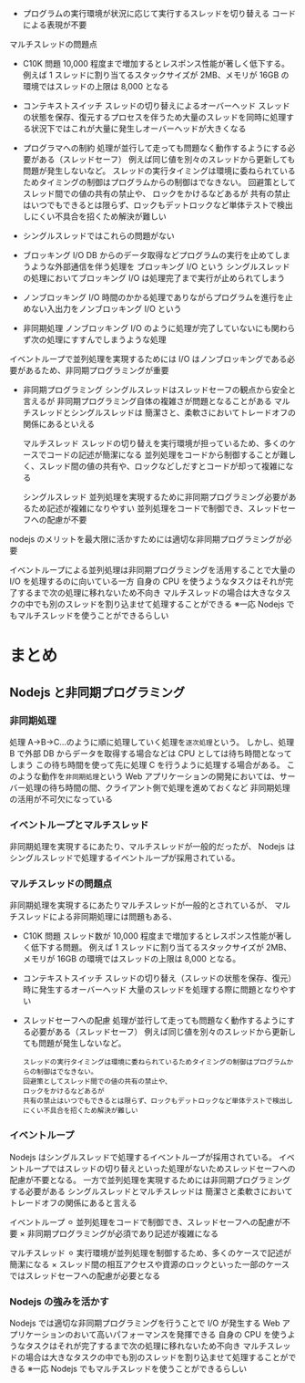 - プログラムの実行環境が状況に応じて実行するスレッドを切り替える
  コードによる表現が不要

マルチスレッドの問題点

- C10K 問題
  10,000 程度まで増加するとレスポンス性能が著しく低下する。
  例えば 1 スレッドに割り当てるスタックサイズが 2MB、メモリが 16GB の環境ではスレッドの上限は 8,000 となる
- コンテキストスイッチ
  スレッドの切り替えによるオーバーヘッド
  スレッドの状態を保存、復元するプロセスを伴うため大量のスレッドを同時に処理する状況下ではこれが大量に発生しオーバーヘッドが大きくなる

- プログラマへの制約
  処理が並行して走っても問題なく動作するようにする必要がある（スレッドセーフ）
  例えば同じ値を別々のスレッドから更新しても問題が発生しないなど。
  スレッドの実行タイミングは環境に委ねられているためタイミングの制御はプログラムからの制御はでなきない。
  回避策としてスレッド間での値の共有の禁止や、
  ロックをかけるなどあるが
  共有の禁止はいつでもできるとは限らず、ロックもデットロックなど単体テストで検出しにくい不具合を招くため解決が難しい

- シングルスレッドではこれらの問題がない

- ブロッキング I/O
  DB からのデータ取得などプログラムの実行を止めてしまうような外部通信を伴う処理を
  ブロッキング I/O という
  シングルスレッドの処理においてブロッキング I/O は処理完了まで実行が止められてしまう

- ノンブロッキング I/O
  時間のかかる処理でありながらプログラムを進行を止めない入出力をノンブロッキング I/O という

- 非同期処理
  ノンブロッキング I/O のように処理が完了していないにも関わらず次の処理にすすんでしまうような処理

イベントループで並列処理を実現するためには I/O はノンブロッキングである必要があるため、非同期プログラミングが重要

- 非同期プログラミング
  シングルスレッドはスレッドセーフの観点から安全と言えるが
  非同期プログラミング自体の複雑さが問題となることがある
  マルチスレッドとシングルスレッドは
  簡潔さと、柔軟さにおいてトレードオフの関係にあるといえる

  マルチスレッド
  スレッドの切り替えを実行環境が担っているため、多くのケースでコードの記述が簡潔になる
  並列処理をコードから制御することが難しく、スレッド間の値の共有や、ロックなどしだすとコードが却って複雑になる

  シングルスレッド
  並列処理を実現するために非同期プログラミング必要があるため記述が複雑になりやすい
  並列処理をコードで制御でき、スレッドセーフへの配慮が不要

nodejs のメリットを最大限に活かすためには適切な非同期プログラミングが必要

イベントループによる並列処理は非同期プログラミングを活用することで大量の I/O を処理するのに向いている一方
自身の CPU を使うようなタスクはそれが完了するまで次の処理に移れないため不向き
マルチスレッドの場合は大きなタスクの中でも別のスレッドを割り込ませて処理することができる
※一応 Nodejs でもマルチスレッドを使うことができるらしい

# まとめ

## Nodejs と非同期プログラミング

### 非同期処理

処理 A→B→C...のように順に処理していく処理を`逐次処理`という。
しかし、処理 B で外部 DB からデータを取得する場合などは CPU としては待ち時間となってしまう
この待ち時間を使って先に処理 C を行うように処理する場合がある。
このような動作を`非同期処理`という
Web アプリケーションの開発においては、サーバー処理の待ち時間の間、クライアント側で処理を進めておくなど
非同期処理の活用が不可欠になっている

### イベントループとマルチスレッド

非同期処理を実現するにあたり、マルチスレッドが一般的だったが、
Nodejs はシングルスレッドで処理するイベントループが採用されている。

### マルチスレッドの問題点

非同期処理を実現するにあたりマルチスレッドが一般的とされているが、
マルチスレッドによる非同期処理には問題もある、

- C10K 問題
  スレッド数が 10,000 程度まで増加するとレスポンス性能が著しく低下する問題。
  例えば 1 スレッドに割り当てるスタックサイズが 2MB、メモリが 16GB の環境ではスレッドの上限は 8,000 となる。

- コンテキストスイッチ
  スレッドの切り替え（スレッドの状態を保存、復元）時に発生するオーバーヘッド
  大量のスレッドを処理する際に問題となりやすい

- スレッドセーフへの配慮
  処理が並行して走っても問題なく動作するようにする必要がある（スレッドセーフ）
  例えば同じ値を別々のスレッドから更新しても問題が発生しないなど。
  ```
  スレッドの実行タイミングは環境に委ねられているためタイミングの制御はプログラムからの制御はでなきない。
  回避策としてスレッド間での値の共有の禁止や、
  ロックをかけるなどあるが
  共有の禁止はいつでもできるとは限らず、ロックもデットロックなど単体テストで検出しにくい不具合を招くため解決が難しい
  ```

### イベントループ

Nodejs はシングルスレッドで処理するイベントループが採用されている。
イベントループではスレッドの切り替えといった処理がないためスレッドセーフへの配慮が不要となる。
一方で並列処理を実現するためには非同期プログラミングする必要がある
シングルスレッドとマルチスレッドは
簡潔さと柔軟さにおいてトレードオフの関係にあると言える

イベントループ
⚪︎ 並列処理をコードで制御でき、スレッドセーフへの配慮が不要
× 非同期プログラミングが必須であり記述が複雑になる

マルチスレッド
⚪︎ 実行環境が並列処理を制御するため、多くのケースで記述が簡潔になる
× スレッド間の相互アクセスや資源のロックといった一部のケースではスレッドセーフへの配慮が必要となる

### Nodejs の強みを活かす

Nodejs では適切な非同期プログラミングを行うことで
I/O が発生する Web アプリケーションのおいて高いパフォーマンスを発揮できる
自身の CPU を使うようなタスクはそれが完了するまで次の処理に移れないため不向き
マルチスレッドの場合は大きなタスクの中でも別のスレッドを割り込ませて処理することができる
※一応 Nodejs でもマルチスレッドを使うことができるらしい
